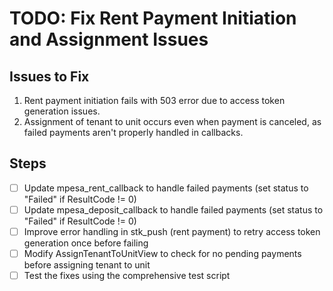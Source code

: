 # TODO: Fix Rent Payment Initiation and Assignment Issues

## Issues to Fix
1. Rent payment initiation fails with 503 error due to access token generation issues.
2. Assignment of tenant to unit occurs even when payment is canceled, as failed payments aren't properly handled in callbacks.

## Steps
- [ ] Update mpesa_rent_callback to handle failed payments (set status to "Failed" if ResultCode != 0)
- [ ] Update mpesa_deposit_callback to handle failed payments (set status to "Failed" if ResultCode != 0)
- [ ] Improve error handling in stk_push (rent payment) to retry access token generation once before failing
- [ ] Modify AssignTenantToUnitView to check for no pending payments before assigning tenant to unit
- [ ] Test the fixes using the comprehensive test script
